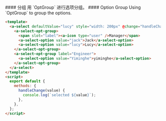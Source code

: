 <cn>
#### 分组
用 `OptGroup` 进行选项分组。
</cn>

<us>
#### Option Group
Using `OptGroup` to group the options.
</us>

```html
<template>
  <a-select defaultValue="lucy" style="width: 200px" @change="handleChange">
    <a-select-opt-group>
      <span slot="label"><a-icon type="user" />Manager</span>
      <a-select-option value="jack">Jack</a-select-option>
      <a-select-option value="lucy">Lucy</a-select-option>
    </a-select-opt-group>
    <a-select-opt-group label="Engineer">
      <a-select-option value="Yiminghe">yiminghe</a-select-option>
    </a-select-opt-group>
  </a-select>
</template>
<script>
  export default {
    methods: {
      handleChange(value) {
        console.log(`selected ${value}`);
      },
    },
  };
</script>
```
